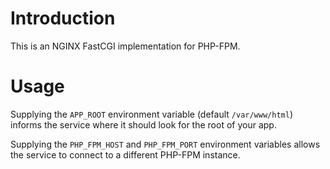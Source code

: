 # Introduction

This is an NGINX FastCGI implementation for PHP-FPM.

# Usage

Supplying the `APP_ROOT` environment variable (default `/var/www/html`) informs
the service where it should look for the root of your app. 

Supplying the `PHP_FPM_HOST` and `PHP_FPM_PORT` environment variables allows the
service to connect to a different PHP-FPM instance.
